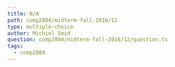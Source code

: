 ```yaml
---
title: N/A
path: comp2804/midterm-fall-2016/12
type: multiple-choice
author: Michiel Smid
question: comp2804/midterm-fall-2016/12/question.ts
tags:
  - comp2804
---
```

